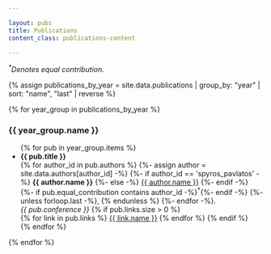 ```yaml
---

layout: pubs
title: Publications
content_class: publications-content

---
```


*<sup>\*</sup>Denotes equal contribution.*

{% assign publications_by_year = site.data.publications | group_by: "year" | sort: "name", "last" | reverse %}

{% for year_group in publications_by_year %}
### {{ year_group.name }}

<ul>
{% for pub in year_group.items %}
  <li>
    <strong>{{ pub.title }}</strong><br>
    {% for author_id in pub.authors %}
      {%- assign author = site.data.authors[author_id] -%}
      {%- if author_id == 'spyros_pavlatos' -%}
        <strong>{{ author.name }}</strong>
      {%- else -%}
        <a href="{{ author.url }}">{{ author.name }}</a>
      {%- endif -%}
      {%- if pub.equal_contribution contains author_id -%}<sup>*</sup>{%- endif -%}
      {%- unless forloop.last -%}, {% endunless %}
    {%- endfor -%}.<br>
    <em>{{ pub.conference }}</em>
    {% if pub.links.size > 0 %}
      <br>
      {% for link in pub.links %}
        <a href="{{ link.url }}">{{ link.name }}</a>
      {% endfor %}
    {% endif %}
  </li>
{% endfor %}
</ul>
{% endfor %}
